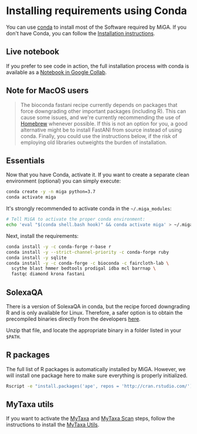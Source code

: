 # Installing requirements using Conda

You can use [conda](https://conda.io/) to install most of the Software required
by MiGA.
If you don't have Conda, you can follow the
[Installation instructions](https://conda.io/projects/conda/en/latest/user-guide/install/index.html).

## Live notebook

If you prefer to see code in action, the full installation process
with conda is available as a
[Notebook in Google Collab](https://colab.research.google.com/drive/1ybCCPbbZtJ41HC_1yNYed8Yf-q9CDY5a).

## Note for MacOS users

> The bioconda fastani recipe currently depends on packages that force
> downgrading other important packages (including R). This can cause some
> issues, and we're currently recommending the use of [Homebrew](brew.md)
> whenever possible. If this is not an option for you, a good alternative might
> be to install FastANI from source instead of using conda. Finally, you could
> use the instructions below, if the risk of employing old libraries outweights
> the burden of installation.

## Essentials

Now that you have Conda, activate it. If you want to create a separate clean
environment (optional) you can simply execute:

```bash
conda create -y -n miga python=3.7
conda activate miga
```

It's strongly recommended to activate conda in the `~/.miga_modules`:

```bash
# Tell MiGA to activate the proper conda environment:
echo 'eval "$(conda shell.bash hook)" && conda activate miga' > ~/.miga_modules
```

Next, install the requirements:

```bash
conda install -y -c conda-forge r-base r
conda install -y --strict-channel-priority -c conda-forge ruby
conda install -y sqlite
conda install -y -c conda-forge -c bioconda -c faircloth-lab \
  scythe blast hmmer bedtools prodigal idba mcl barrnap \
  fastqc diamond krona fastani
```

## SolexaQA

There is a version of SolexaQA in conda, but the recipe forced downgrading R and
is only available for Linux. Therefore, a safer option is to obtain the
precompiled binaries directly from the developers
[here](https://downloads.sourceforge.net/project/solexaqa/src/SolexaQA++_v3.1.7.1.zip).

Unzip that file, and locate the appropriate binary in a folder listed in your
`$PATH`.

## R packages

The full list of R packages is automatically installed by MiGA. However, we
will install one package here to make sure everything is properly initialized.

```bash
Rscript -e "install.packages('ape', repos = 'http://cran.rstudio.com/')"
```

## MyTaxa utils

If you want to activate the [MyTaxa](../part5/workflow.md#mytaxa) and
[MyTaxa Scan](../part5/workflow.md#mytaxa-scan) steps, follow the instructions
to install the [MyTaxa Utils](mytaxa.md).
